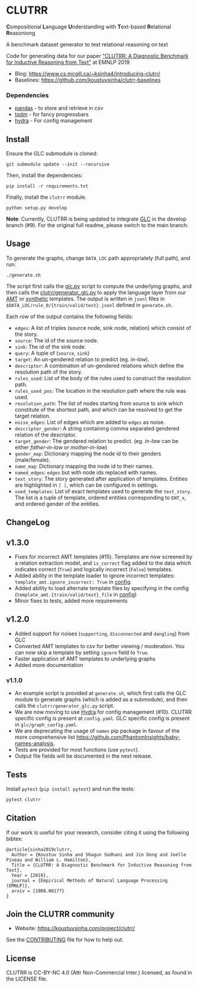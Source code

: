 # CLUTRR

**C**ompositional **L**anguage **U**nderstanding with **T**ext-based **R**elational **R**easoniong

A benchmark dataset generator to test relational reasoning on text

Code for generating data for our paper ["CLUTRR: A Diagnostic Benchmark for Inductive Reasoning from Text"](https://arxiv.org/abs/1908.06177) at EMNLP 2019

- Blog: https://www.cs.mcgill.ca/~ksinha4/introducing-clutrr/
- Baselines: https://github.com/koustuvsinha/clutrr-baselines

### Dependencies

- [pandas](https://pypi.org/project/pandas/) - to store and retrieve in csv
- [tqdm](https://pypi.org/project/tqdm/) - for fancy progressbars
- [hydra](https://hydra.cc) - For config management

## Install

Ensure the GLC submodule is cloned:

`git submodule update --init --recursive`

Then, install the dependencies:

`pip install -r requirements.txt`

Finally, install the `clutrr` module.

`python setup.py develop`

**Note**: Currently, CLUTRR is being updated to integrate [GLC](https://github.com/koustuvsinha/glc) in the develop branch (#9). For the original full readme, please switch to the main branch.

## Usage

To generate the graphs, change `DATA_LOC` path appropriately (full path), and run:

```
./generate.sh
```

The script first calls the [glc.py](glc/glc.py) script to compute the underlying graphs, and then calls the [clutrr/generator_glc.py](clutrr/generator_glc.py) to apply the language layer from our [AMT](clutrr/templates/amt/) or [synthetic](clutrr/templates/synthetic/) templates. The output is written in `jsonl` files in `$DATA_LOC/rule_0/{train/valid/test}.jsonl` defined in `generate.sh`. 

Each row of the output contains the following fields:

- `edges`: A list of triples (source node, sink node, relation) which consist of the story.
- `source`: The id of the source node.
- `sink`: The id of the sink node.
- `query`: A tuple of (`source`, `sink`)
- `target`: An un-gendered relation to predict (eg. _in-law_).
- `descriptor`: A combination of un-gendered relations which define the resolution path of the story.
- `rules_used`: List of the body of the rules used to construct the resolution path.
- `rules_used_pos`: The location in the resolution path where the rule was used. 
- `resolution_path`: The list of nodes starting from source to sink which constitute of the shortest path, and which can be resolved to get the target relation. 
- `noise_edges`: List of edges which are added to `edges` as noise.
- `descriptor_gender`: A string containing comma separated gendered relation of the descriptor.
- `target_gender`: The gendered relation to predict. (eg. _in-law_ can be either _father-in-law_ or _mother-in-law_)
- `gender_map`: Dictionary mapping the node id to their genders (male/female). 
- `name_map`: Dictionary mapping the node id to their names.
- `named_edges`: `edges` but with node ids replaced with names.
- `text_story`: The story generated after application of templates. Entities are highlighted in `[ ]`, which can be configured in settings.
- `used_templates`: List of exact templates used to generate the `text_story`. The list is a tuple of template, ordered entities corresponding to `ENT_x`, and ordered gender of the entities. 

## ChangeLog

## v1.3.0

- Fixes for incorrect AMT templates (#15). Templates are now screened by a relation extraction model, and `is_correct` flag added to the data which indicates correct (`True`) and logically incorrect (`False`) templates.
- Added ability in the template loader to ignore incorrect templates: `template_amt.ignore_incorrect: True` in [config](clutrr/config.yaml).
- Added ability to load alternate template files by specifying in the config (`template_amt.{train/valid/test}_file` in [config](clutrr/config.yaml))
- Minor fixes to tests, added more requirements 

## v1.2.0

- Added support for noises (`supporting`, `disconnected` and `dangling`) from GLC
- Converted AMT templates to csv for better viewing / moderation. You can now skip a template by setting `ignore` field to `True`.
- Faster application of AMT templates to underlying graphs
- Added more documentation

### v1.1.0

- An example script is provided at `generate.sh`, which first calls the GLC module to generate graphs (which is added as a submodule), and then calls the `clutrr/generator_glc.py` script.
- We are now moving to use [Hydra](https://hydra.cc) for config management (#10). CLUTRR specific config is present at `config.yaml`. GLC specific config is present in `glc/graph_config.yaml`.
- We are deprecating the usage of `names` pip package in favour of the more comprehensive list https://github.com/PhantomInsights/baby-names-analysis.
- Tests are provided for most functions (use `pytest`).
- Output file fields will be documented in the next release.



## Tests

Install `pytest` (`pip install pytest`) and run the tests:

```sh
pytest clutrr
```

## Citation

If our work is useful for your research, consider citing it using the following bibtex:

```
@article{sinha2019clutrr,
  Author = {Koustuv Sinha and Shagun Sodhani and Jin Dong and Joelle Pineau and William L. Hamilton},
  Title = {CLUTRR: A Diagnostic Benchmark for Inductive Reasoning from Text},
  Year = {2019},
  journal = {Empirical Methods of Natural Language Processing (EMNLP)},
  arxiv = {1908.06177}
}
```

## Join the CLUTRR community

- Website: https://koustuvsinha.com/project/clutrr/

See the [CONTRIBUTING](CONTRIBUTING.md) file for how to help out.

## License

CLUTRR is CC-BY-NC 4.0 (Attr Non-Commercial Inter.) licensed, as found in the LICENSE file.
